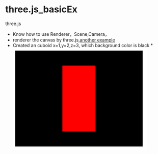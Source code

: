 # three.js_basicEx
three.js
* Know how to use Renderer，Scene,Camera，
* renderer the canvas by three.js,[another example](https://github.com/Ovilia/ThreeExample.js/blob/master/Chapter1/1.2.1.html#L24)
* Created an cuboid  x=1,y=2,z=3, which background color is black
*![image](https://github.com/lmislm/three.js_basicEx/blob/master/img/%E5%9B%BE%E5%83%8F%201.png?raw=true)

